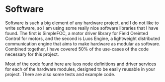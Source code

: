 # Software

Software is such a big element of any hardware project, and I do not like to write software, so I am using some really nice software libraries that I have found. The first is SimpleFOC, a motor driver library for Field Oreinted Control for motors, and the second is Luos Engine, a lightweight distributed communication engine that aims to make hardware as modular as software. Combined together, I have covered 50% of the use-cases of the code necessary for this project.

Most of the code found here are luos node definitions and driver services for each of the hardware modules, designed to be easily reusable in your project. There are also some tests and example code.
